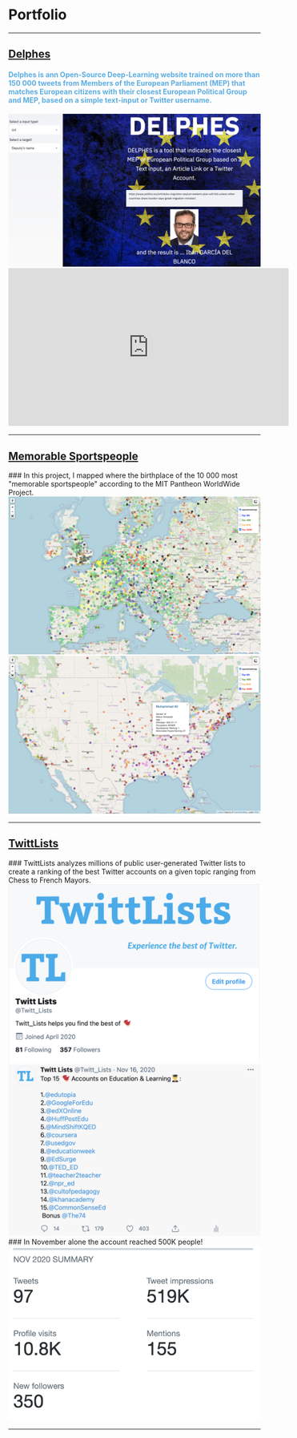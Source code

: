 # Portfolio

---

<h2> <font color='#3498DB'><a href="https://politicalpred.herokuapp.com/" target='_blank'>Delphes</a></font></h2> 
<h4> <font color='#5DADE2'>Delphes is ann Open-Source Deep-Learning website trained on more than 150 000 tweets from Members of the European Parliament (MEP) that matches European citizens with their closest European Political Group and MEP, based on a simple text-input or Twitter username.</font></h4> 
<img src="images/delphes2.png?raw=true"/>
<iframe width="560" height="315" src="https://www.youtube.com/watch?v=oVNXJ7HsroQ&t=3139s&autoplay=1" frameborder="0" allow="accelerometer; autoplay; clipboard-write; encrypted-media; gyroscope; picture-in-picture" allowfullscreen></iframe>

---
<h2> <font color='#5DADE2'><a href="https://simonjpastor.github.io/memorable-sportspeople-map" target='_blank'>Memorable Sportspeople</a></font></h2> 
### In this project, I mapped where the birthplace of the 10 000 most "memorable sportspeople" according to the MIT Pantheon WorldWide Project.
<img src="images/memorable_people.png?raw=true"/>
<img src="images/memorable_people2.png?raw=true"/>

---
<h2> <font color='#7DCEA0'><a href="https://twitter.com/Twitt_Lists" target='_blank'>TwittLists</a></font></h2>
### TwittLists analyzes millions of public user-generated Twitter lists to create a ranking of the best Twitter accounts on a given topic ranging from Chess to French Mayors.
<img src="images/twittlists1.png?raw=true"/>
<img src="images/twittlists2.png?raw=true"/>
### In November alone the account reached 500K people! 
<img src="images/twittlists3.png?raw=true"/>

---

<!-- ### Other Projects -->

<!-- [Project 1 Title](http://example.com/)
- [Project 2 Title](http://example.com/)
- [Project 3 Title](http://example.com/)
- [Project 4 Title](http://example.com/)
- [Project 5 Title](http://example.com/) -->


